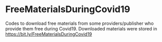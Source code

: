 # FreeMaterialsDuringCovid19
Codes to download free materials from some providers/publisher who provide them free during Covid19. Downloaded materials were stored in https://bit.ly/FreeMaterialsDuringCovid19
